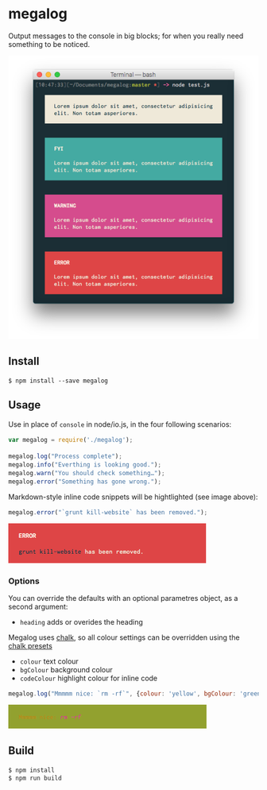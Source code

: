 # megalog

Output messages to the console in big blocks; for when you really need something to be noticed.

![examples](megalogs.png)

## Install

```
$ npm install --save megalog
```

## Usage

Use in place of `console` in node/io.js, in the four following scenarios:

```js
var megalog = require('./megalog');

megalog.log("Process complete");
megalog.info("Everthing is looking good.");
megalog.warn("You should check something…");
megalog.error("Something has gone wrong.");
```

Markdown-style inline code snippets will be hightlighted (see image above):

```js
megalog.error("`grunt kill-website` has been removed.");
```

![examples](megalog-inlinecode.png)

### Options

You can override the defaults with an optional parametres object, as a second argument:
- `heading` adds or overides the heading

Megalog uses [chalk](https://github.com/sindresorhus/chalk), so all colour settings can be overridden using the [chalk presets](https://github.com/sindresorhus/chalk#colors)
- `colour` text colour
- `bgColour` background colour
- `codeColour` highlight colour for inline code

```js
megalog.log("Mmmmm nice: `rm -rf`", {colour: 'yellow', bgColour: 'green', codeColour: 'magenta'});
```

![examples](megalog-colours.png)

## Build

```
$ npm install
$ npm run build
```
